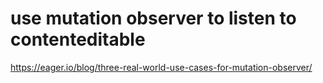 # use mutation observer to listen to contenteditable

https://eager.io/blog/three-real-world-use-cases-for-mutation-observer/
